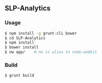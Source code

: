 ## SLP-Analytics

### Usage
```bash
$ npm install -g grunt-cli bower
$ cd SLP-Analytics
$ npm install
$ bower install
$ nw app/    # nw is alias to node-webkit
```

### Build
```bash
$ grunt build
```
